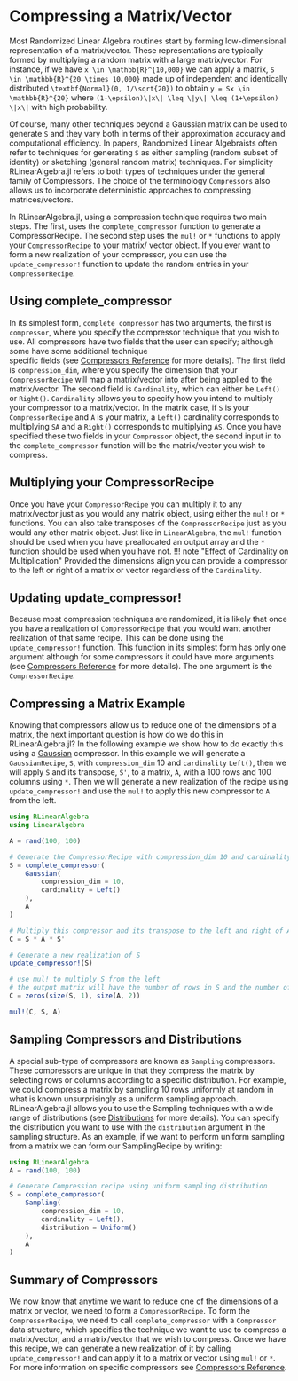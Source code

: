 # Compressing a Matrix/Vector
Most Randomized Linear Algebra routines start by forming low-dimensional representation of 
a matrix/vector. These representations are typically formed by multiplying a 
random matrix with a large matrix/vector. 
For instance, if we have ``x \in \mathbb{R}^{10,000}`` we can apply a matrix, 
``S \in \mathbb{R}^{20 \times 10,000}`` made up of 
independent and identically distributed ``\textbf{Normal}(0, 1/\sqrt{20})`` to obtain
``y = Sx \in \mathbb{R}^{20}`` where
``(1-\epsilon)\|x\| \leq \|y\| \leq (1+\epsilon) \|x\|`` with high probability. 

Of course, many other techniques beyond a Gaussian matrix can be used to generate 
``S`` and they vary both in terms of their approximation accuracy and computational 
efficiency. In papers, Randomized Linear Algebraists often refer to techniques
for generating ``S`` as either sampling (random subset of identity) or sketching 
(general random matrix) techniques. For simplicity RLinearAlgebra.jl refers to both types 
of techniques under the general family of Compressors. The choice of the terminology 
`Compressors` also allows us to incorporate deterministic approaches to compressing 
matrices/vectors. 

In RLinearAlgebra.jl, using a compression technique requires two main steps. The first,
uses the `complete_compressor` function to generate a CompressorRecipe. The second 
step uses the `mul!` or `*` functions to apply your `CompressorRecipe` to your matrix/
vector object. If you ever want to form a new realization of your compressor, you can 
use the `update_compressor!` function to update the random entries in your 
`CompressorRecipe`. 

## Using complete_compressor
In its simplest form, `complete_compressor` has two arguments, the first is `compressor`,
where you specify the compressor technique that you wish to use. All compressors
have two fields that the user can specify; although some have some additional technique  
specific fields (see [Compressors Reference](@ref) for more details). The first field 
is `compression_dim`, where you specify the dimension that your `CompressorRecipe` will map 
a matrix/vector into after being applied to the matrix/vector. The second field is 
`Cardinality`, which can either be `Left()` or `Right()`. `Cardinality` allows you to 
specify how you intend to multiply your compressor to a matrix/vector. In the matrix case, 
if `S` is your `CompressorRecipe` and `A` is your matrix, a `Left()` cardinality 
corresponds to multiplying `SA` and a `Right()` corresponds to multiplying `AS`. Once 
you have specified these two fields in your `Compressor` object, the second input in to the 
`complete_compressor` function will be the matrix/vector you wish to compress. 

## Multiplying your CompressorRecipe
Once you have your `CompressorRecipe` you can multiply it to any matrix/vector 
just as you would any matrix object, using either the `mul!` or `*` functions. You can also 
take transposes of the `CompressorRecipe` just as you would any other matrix object. 
Just like in `LinearAlgebra`, the `mul!` function should be used when you have preallocated 
an output array and the `*` function should be used when you have not. 
!!! note "Effect of Cardinality on Multiplication"
    Provided the dimensions align you can provide a compressor to the left or 
    right of a matrix or vector regardless of the `Cardinality`.

## Updating update_compressor!
Because most compression techniques are randomized, it is likely that once you have a 
realization of `CompressorRecipe` that you would want another realization of that same 
recipe. This can be done using the `update_compressor!` function. This function in 
its simplest form has only one argument although for some compressors it could have more
arguments (see [Compressors Reference](@ref) for more details). The one argument is the 
`CompressorRecipe`.

## Compressing a Matrix Example
Knowing that compressors allow us to reduce one of the dimensions of a matrix, the next 
important question is how do we do this in RLinearAlgebra.jl? In the following example 
we show how to do exactly this using a [Gaussian](@ref) compressor. In this 
example we will generate a `GaussianRecipe`, `S`, with `compression_dim` 10 and 
`cardinality` `Left()`, then we will apply `S` and its transpose, `S'`, to a matrix, `A`, 
with a 100 rows and 100 columns using `*`. 
Then we will generate a new realization of the recipe using 
`update_compressor!` and use the `mul!` to apply this new compressor to `A` from 
the left.

```julia 
using RLinearAlgebra
using LinearAlgebra

A = rand(100, 100)

# Generate the CompressorRecipe with compression_dim 10 and cardinality Left()
S = complete_compressor(
    Gaussian(
        compression_dim = 10,
        cardinality = Left()
    ),
    A
)

# Multiply this compressor and its transpose to the left and right of A, respectively
C = S * A * S'

# Generate a new realization of S
update_compressor!(S)

# use mul! to multiply S from the left
# the output matrix will have the number of rows in S and the number of columns in A
C = zeros(size(S, 1), size(A, 2))

mul!(C, S, A)
```

## Sampling Compressors and Distributions
A special sub-type of compressors are known as `Sampling` compressors. These compressors
are unique in that they compress the matrix by selecting rows or columns according to a 
specific distribution. For example, we could compress a matrix by sampling 10 rows uniformly
at random in what is known unsurprisingly as a uniform sampling approach. RLinearAlgebra.jl
allows you to use the Sampling techniques with a wide range of distributions (see 
[Distributions](@ref) for more details). You can specify the distribution you want to use
with the `distribution` argument in the sampling structure. As an example, if we want to 
perform uniform sampling from a matrix we can form our SamplingRecipe by writing:
```julia
using RLinearAlgebra
A = rand(100, 100)

# Generate Compression recipe using uniform sampling distribution
S = complete_compressor(
    Sampling(
        compression_dim = 10,
        cardinality = Left(),
        distribution = Uniform()
    ),
    A
)
```

## Summary of Compressors
We now know that anytime we want to reduce one of the dimensions of a matrix or vector,
we need to form a `CompressorRecipe`. To form the `CompressorRecipe`, we need to call
`complete_compressor` with a `Compressor` data structure, which specifies the technique
we want to use to compress a matrix/vector, and a matrix/vector that we wish to compress.
Once we have this recipe, we can generate a new realization of it by calling 
`update_compressor!` and can apply it to a matrix or vector using `mul!` or `*`. For more
information on specific compressors see [Compressors Reference](@ref).
